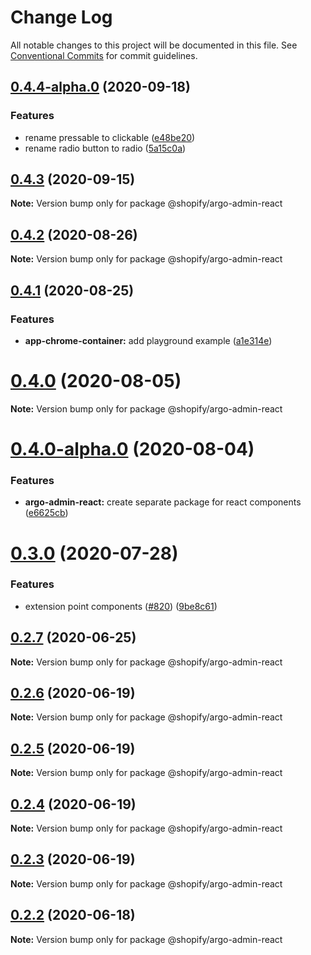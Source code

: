 # Change Log

All notable changes to this project will be documented in this file.
See [Conventional Commits](https://conventionalcommits.org) for commit guidelines.

## [0.4.4-alpha.0](https://github.com/Shopify/app-extension-libs/compare/v0.4.3...v0.4.4-alpha.0) (2020-09-18)


### Features

* rename pressable to clickable ([e48be20](https://github.com/Shopify/app-extension-libs/commit/e48be20b3282f6299e225d4e7d937b2b0c70302a))
* rename radio button to radio ([5a15c0a](https://github.com/Shopify/app-extension-libs/commit/5a15c0a9ed25fb0b196252db059bd86601c72263))





## [0.4.3](https://github.com/Shopify/app-extension-libs/compare/v0.4.2...v0.4.3) (2020-09-15)

**Note:** Version bump only for package @shopify/argo-admin-react





## [0.4.2](https://github.com/Shopify/app-extension-libs/compare/v0.4.1...v0.4.2) (2020-08-26)

**Note:** Version bump only for package @shopify/argo-admin-react





## [0.4.1](https://github.com/Shopify/app-extension-libs/compare/v0.4.0...v0.4.1) (2020-08-25)


### Features

* **app-chrome-container:** add playground example ([a1e314e](https://github.com/Shopify/app-extension-libs/commit/a1e314e845b1d573bb317eb5ba2a3373abfec1cb))





# [0.4.0](https://github.com/Shopify/app-extension-libs/compare/v0.4.0-alpha.0...v0.4.0) (2020-08-05)

**Note:** Version bump only for package @shopify/argo-admin-react





# [0.4.0-alpha.0](https://github.com/Shopify/app-extension-libs/compare/v0.3.0...v0.4.0-alpha.0) (2020-08-04)


### Features

* **argo-admin-react:** create separate package for react components ([e6625cb](https://github.com/Shopify/app-extension-libs/commit/e6625cb365aca18ee3d211db45b60b7947312892))





# [0.3.0](https://github.com/Shopify/app-extension-libs/compare/v0.2.8...v0.3.0) (2020-07-28)


### Features

* extension point components ([#820](https://github.com/Shopify/app-extension-libs/issues/820)) ([9be8c61](https://github.com/Shopify/app-extension-libs/commit/9be8c61f7a567be8b1c2ec13156a5dd3422182d0))





## [0.2.7](https://github.com/Shopify/app-extension-libs/compare/v0.2.6...v0.2.7) (2020-06-25)

**Note:** Version bump only for package @shopify/argo-admin-react





## [0.2.6](https://github.com/Shopify/app-extension-libs/compare/v0.2.5...v0.2.6) (2020-06-19)

**Note:** Version bump only for package @shopify/argo-admin-react





## [0.2.5](https://github.com/Shopify/app-extension-libs/compare/v0.2.4...v0.2.5) (2020-06-19)

**Note:** Version bump only for package @shopify/argo-admin-react





## [0.2.4](https://github.com/Shopify/app-extension-libs/compare/v0.2.3...v0.2.4) (2020-06-19)

**Note:** Version bump only for package @shopify/argo-admin-react





## [0.2.3](https://github.com/Shopify/app-extension-libs/compare/v0.2.2...v0.2.3) (2020-06-19)

**Note:** Version bump only for package @shopify/argo-admin-react





## [0.2.2](https://github.com/Shopify/app-extension-libs/compare/v0.2.1...v0.2.2) (2020-06-18)

**Note:** Version bump only for package @shopify/argo-admin-react
